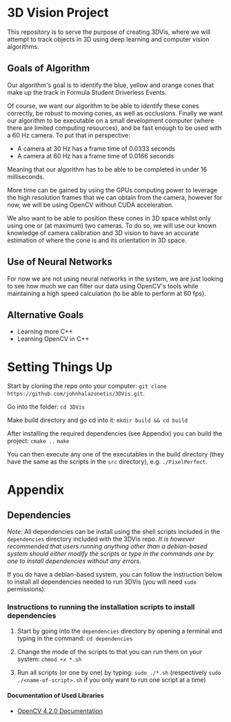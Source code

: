 # 3D Vision Project

This repository is to serve the purpose of creating 3DVis, where we will attempt to track objects in 3D using deep learning and computer vision algorithms.

## Goals of Algorithm

Our algorithm's goal is to identify the blue, yellow and orange cones that make up the track in Formula Student Driverless Events.

Of course, we want our algorithm to be able to identify these cones correctly, be robust to moving cones, as well as occlusions. Finally we want our algorithm to be executable on a small development computer (where there are limited computing resources), and be fast enough to be used with a 60 Hz camera. To put that in perspective:

* A camera at 30 Hz has a frame time of 0.0333 seconds
* A camera at 60 Hz has a frame time of 0.0166 seconds

Meaning that our algorithm has to be able to be completed in under 16 milliseconds.

More time can be gained by using the GPUs computing power to leverage the high resolution frames that we can obtain from the camera, however for now, we will be using OpenCV without CUDA acceleration.

We also want to be able to position these cones in 3D space whilst only using one or (at maximum) two cameras. To do so, we will use our known knowledge of camera calibration and 3D vision to have an accurate estimation of where the cone is and its orientation in 3D space.

## Use of Neural Networks
For now we are not using neural networks in the system, we are just looking to see how much we can filter our data using OpenCV's tools while maintaining a high speed calculation (to be able to perform at 60 fps).

## Alternative Goals
* Learning more C++
* Learning OpenCV in C++

# Setting Things Up

Start by cloning the repo onto your computer: ```git clone https://github.com/johnhalazonetis/3DVis.git```.

Go into the folder: ```cd 3DVis```

Make build directory and go cd into it: ```mkdir build && cd build```

After installing the required dependencies (see Appendix) you can build the project:
	```cmake ..```
	```make```

You can then execute any one of the executables in the build directory (they have the same as the scripts in the ```src``` directory), e.g. ```./PixelPerfect```.

# Appendix

## Dependencies

*Note:* All dependencies can be install using the shell scripts included in the ```dependencies``` directory included with the 3DVis repo. *It is however recommended that users running anything other than a debian-based system should either modify the scripts or type in the commands one by one to install dependencies without any errors*.

If you do have a debian-based system, you can follow the instruction below to install all dependencies needed to run 3DVis (you will need ```sudo``` permissions):

### Instructions to running the installation scripts to install dependencies
1. Start by going into the ```dependencies``` directory by opening a terminal and typing in the command:
    ```cd dependencies```

2. Change the mode of the scripts to that you can run them on your system:
    ```chmod +x *.sh```

3. Run all scripts (or one by one) by typing:
    ```sudo ./*.sh```   (respectively ```sudo ./<name-of-script>.sh``` if you only want to run one script at a time)

#### Documentation of Used Libraries

* [OpenCV 4.2.0 Documentation](https://docs.opencv.org/4.2.0/index.html)
